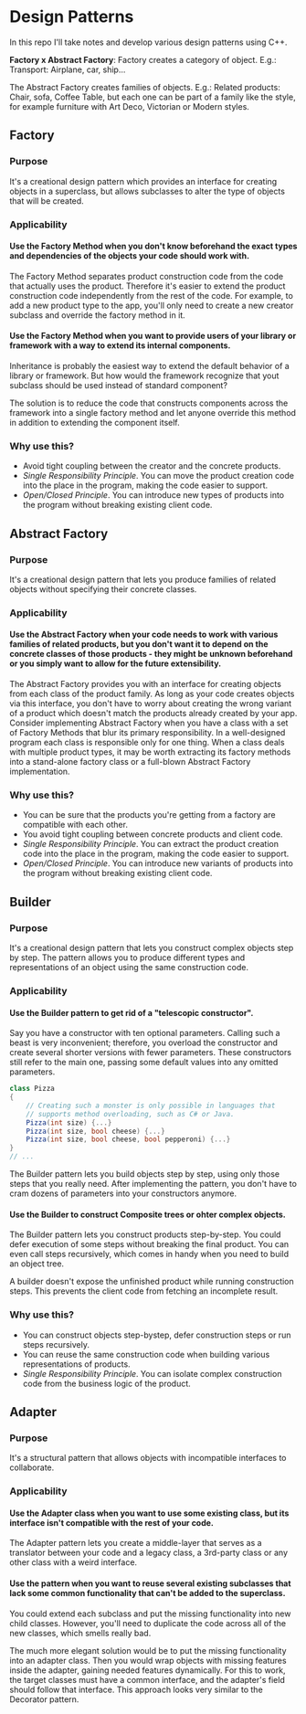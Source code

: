 # Design Patterns
In this repo I'll take notes and develop various design patterns using C++.

**Factory x Abstract Factory**: Factory creates a category of object. E.g.: Transport: Airplane, car, ship...

The Abstract Factory creates families of objects. E.g.: Related products: Chair, sofa, Coffee Table, but each one can be part of a family like the style, for example furniture with Art Deco, Victorian or Modern styles.


## Factory
### Purpose
It's a creational design pattern which provides an interface for creating objects in a superclass, but allows subclasses to alter the type of objects that will be created.

### Applicability
#### Use the Factory Method when you don't know beforehand the exact types and dependencies of the objects your code should work with.
The Factory Method separates product construction code from the code that actually uses the product. Therefore it's easier to extend the product construction code independently from the rest of the code. For example, to add a new product type to the app, you'll only need to create a new creator subclass and override the factory method in it.

#### Use the Factory Method when you want to provide users of your library or framework with a way to extend its internal components.
Inheritance is probably the easiest way to extend the default behavior of a library or framework. But how would the framework recognize that yout subclass should be used instead of standard component?

The solution is to reduce the code that constructs components across the framework into a single factory method and let anyone override this method in addition to extending the component itself.

### Why use this?
* Avoid tight coupling between the creator and the concrete products.
* *Single Responsibility Principle*. You can move the product creation code into the place in the program, making the code easier to support.
* *Open/Closed Principle*. You can introduce new types of products into the program without breaking existing client code.

## Abstract Factory
### Purpose
It's a creational design pattern that lets you produce families of related objects without specifying their concrete classes.

### Applicability
#### Use the Abstract Factory when your code needs to work with various families of related products, but you don't want it to depend on the concrete classes of those products - they might be unknown beforehand or you simply want to allow for the future extensibility.
The Abstract Factory provides you with an interface for creating objects from each class of the product family. As long as your code creates objects via this interface, you don't have to worry about creating the wrong variant of a product which doesn't match the products already created by your app. Consider implementing Abstract Factory when you have a class with a set of Factory Methods that blur its primary responsibility. In a well-designed program each class is responsible only for one thing. When a class deals with multiple product types, it may be worth extracting its factory methods into a stand-alone factory class or a full-blown Abstract Factory implementation.

### Why use this?
* You can be sure that the products you're getting from a factory are compatible with each other.
* You avoid tight coupling between concrete products and client code.
* *Single Responsibility Principle*. You can extract the product creation code into the place in the program, making the code easier to support.
* *Open/Closed Principle*. You can introduce new variants of products into the program without breaking existing client code.

## Builder
### Purpose
It's a creational design pattern that lets you construct complex objects step by step. The pattern allows you to produce different types and representations of an object using the same construction code.

### Applicability
#### Use the Builder pattern to get rid of a "telescopic constructor".
Say you have a constructor with ten optional parameters. Calling such a beast is very inconvenient; therefore, you overload the constructor and create several shorter versions with fewer parameters. These constructors still refer to the main one, passing some default values into any omitted parameters.
```cs
class Pizza
{
    // Creating such a monster is only possible in languages that
    // supports method overloading, such as C# or Java.
    Pizza(int size) {...}
    Pizza(int size, bool cheese) {...}
    Pizza(int size, bool cheese, bool pepperoni) {...}
}
// ...
```
The Builder pattern lets you build objects step by step, using only those steps that you really need. After implementing the pattern, you don't have to cram dozens of parameters into your constructors anymore.

#### Use the Builder to construct Composite trees or ohter complex objects.
The Builder pattern lets you construct products step-by-step. You could defer execution of some steps without breaking the final product. You can even call steps recursively, which comes in handy when you need to build an object tree.

A builder doesn't expose the unfinished product while running construction steps. This prevents the client code from fetching an incomplete result.

### Why use this?
* You can construct objects step-bystep, defer construction steps or run steps recursively.
* You can reuse the same construction code when building various representations of products.
* *Single Responsibility Principle*. You can isolate complex construction code from the business logic of the product.

## Adapter
### Purpose
It's a structural pattern that allows objects with incompatible interfaces to collaborate.

### Applicability
#### Use the Adapter class when you want to use some existing class, but its interface isn't compatible with the rest of your code.
The Adapter pattern lets you create a middle-layer that serves as a translator between your code and a legacy class, a 3rd-party class or any other class with a weird interface.

#### Use the pattern when you want to reuse several existing subclasses that lack some common functionality that can't be added to the superclass.
You could extend each subclass and put the missing functionality into new child classes. However, you'll need to duplicate the code across all of the new classes, which smells really bad.

The much more elegant solution would be to put the missing functionality into an adapter class. Then you would wrap objects with missing features inside the adapter, gaining needed features dynamically. For this to work, the target classes must have a common interface, and the adapter's field should follow that interface. This approach looks very similar to the Decorator pattern.